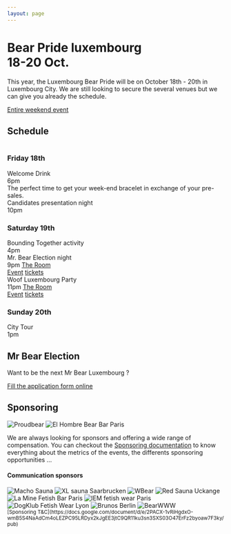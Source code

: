 ```yaml
---
layout: page
---
```


<h1 class="ui center aligned header">
    <div class="content">
    Bear Pride luxembourg
    <div class="sub header">18-20 Oct.</div>
    </div>
</h1>

This year, the Luxembourg Bear Pride will be on October 18th - 20th in Luxembourg City. We are still looking to secure the several venues but we can give you already the schedule.

<a href="https://www.facebook.com/events/357291828163605/" class="ui facebook button"><i class="facebook icon"></i> Entire weekend event</a>

## Schedule

<div class="ui three column grid">
<div class="column">
<h3>Friday 18th</h3>
    <div class="ui fluid card">
        <div class="content">
            <div class="header">Welcome Drink</div>
            <div class="meta">6pm</div>
            <div class="description">The perfect time to get your week-end bracelet in exchange of your pre-sales.</div>
        </div>
        <div class="extra content"></div>
    </div>
    <div class="ui fluid card">
        <div class="content">
            <div class="header">Candidates presentation night</div>
            <div class="meta">10pm</div>
            <div class="description"></div>
        </div>
        <div class="extra content"></div>
    </div>
</div>
<div class="column">
    <h3>Saturday 19th</h3>
    <div class="ui fluid card">
        <div class="content">
            <div class="header">Bounding Together activity</div>
            <div class="meta">4pm</div>
            <div class="description"></div>
        </div>
        <div class="extra content"></div>
    </div>
    <div class="ui fluid card">
        <div class="content">
            <div class="header">Mr. Bear Election night</div>
            <div class="meta">9pm <a href="https://goo.gl/maps/CqjByh2eEZFSYMgy8" class=""><i class="small building icon"></i> The Room</a></div>
            <div class="description"></div>
        </div>
        <div class="extra content">
        <div class="ui two buttons">
            <a href="https://www.facebook.com/events/497677773974918/" class="ui disabled button"><i class="facebook blue icon"></i> Event</a>
            <a href="" class="ui disabled button"><i class="ticket alternate icon"></i> tickets</a>
        </div>
        </div>
    </div>
    <div class="ui fluid card">
        <div class="content">
            <div class="header">Woof Luxembourg Party</div>
            <div class="meta">11pm <a href="https://goo.gl/maps/CqjByh2eEZFSYMgy8" class=""><i class="small building icon"></i> The Room</a></div>
            <div class="description"></div>
        </div>
        <div class="extra content">
            <div class="ui two buttons">
                <a href="https://www.facebook.com/events/497677773974918/" class="ui a button"><i class="facebook blue icon"></i> Event</a>
                <a href="" class="ui disabled button"><i class="ticket alternate icon"></i> tickets</a>
            </div>
        </div>
    </div>

</div>
<div class="column">
<h3>Sunday 20th</h3>
<div class="ui fluid card">
    <div class="content">
        <div class="header">City Tour</div>
        <div class="meta">1pm</div>
        <div class="description"></div>
    </div>
    <div class="extra content">
    </div>
</div>
</div>
</div>

## Mr Bear Election

Want to be the next Mr Bear Luxembourg ?

<a href="https://forms.gle/qgskYjs1WU13GUid8" class="ui brown button">Fill the application form online</a>

## Sponsoring

<div class="ui medium rounded images">
    <img src="uploads/2019/07/28/Proudbear Extend@3x.png" alt="Proudbear" class="ui image">
    <img src="uploads/2019/07/28/El Hombre Extended@3x.png" alt="El Hombre Bear Bar Paris" class="ui image">
</div>

We are always looking for sponsors and offering a wide range of compensation. You can checkout the [Sponsoring documentation](https://docs.google.com/document/d/e/2PACX-1vQJip54iVy5ryeDAR_27EH07-7hl0aUwIReRTd1Er0H7XNZhpztbgDvcnUJ3OLxNnvq-OxXTm6JtjRf/pub) to know everything about the metrics of the events, the differents sponsoring opportunities ...

#### Communication sponsors

<div class="ui mini images">
    <img src="uploads/2019/07/28/MachoSauna.jpg" alt="Macho Sauna" class="ui image">
    <img src="uploads/2019/07/28/XLSauna@3x.png" alt="XL sauna Saarbrucken" class="ui image">
    <img src="uploads/2019/07/28/w-bear.png" alt="WBear" class="ui image">
    <img src="uploads/2019/07/28/RedSaunaSquare@3x.png" alt="Red Sauna Uckange" class="ui image">
    <img src="uploads/2019/07/28/la_mine_logo.png" alt="La Mine Fetish Bar Paris" class="ui image">
    <img src="uploads/2019/07/28/IEM.png" alt="IEM fetish wear Paris" class="ui image">
    <img src="uploads/2019/07/28/Dogklub.png" alt="DogKlub Fetish Wear Lyon" class="ui image">
    <img src="uploads/2019/07/28/Brunos.png" alt="Brunos Berlin" class="ui middle aligned image">
    <img src="uploads/2019/07/28/bearwww.png" alt="BearWWW" class="ui middle aligned image">
</div>
<small>[Sponsoring T&C](https://docs.google.com/document/d/e/2PACX-1vRiHgdxO-wmB5S4NaAdCm4oLEZPC95LRDyx2kJgEE3jtC9QR11ku3sn3SXS03O47ErFz2byoaw7F3ky/pub)</small>
